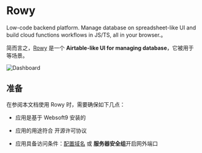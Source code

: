 # Rowy

Low-code backend platform. Manage database on spreadsheet-like UI and build cloud functions workflows in JS/TS, all in your browser.。  

简而言之，[Rowy](http://rowy.io/) 是一个 **Airtable-like UI for managing database**，它被用于   等场景。   


![Dashboard](https://libs.websoft9.com/Websoft9/DocsPicture/zh/rowy/rowy-gui-websoft9.png)


## 准备

在参阅本文档使用 Rowy 时，需要确保如下几点：

- 应用是基于 Websoft9 安装的

- 应用的用途符合 [](https://some_license_url) 开源许可协议

- 应用具备访问条件：[配置域名](./guide/appsetdomain) 或 **服务器安全组**开启网外端口
